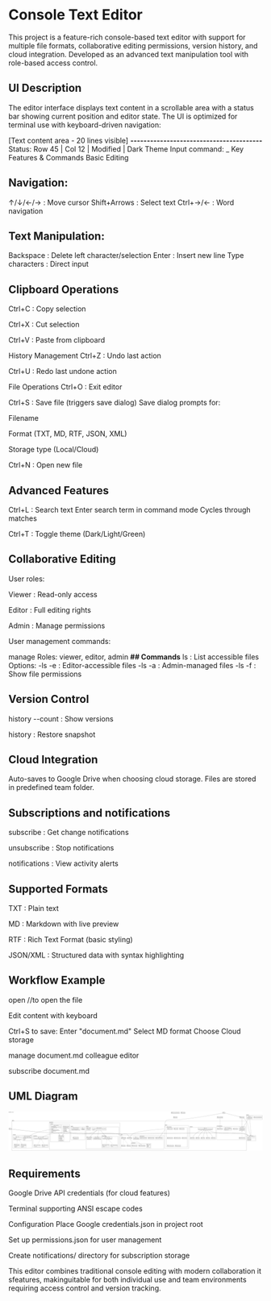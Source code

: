 # Console Text Editor
This project is a feature-rich console-based text editor with support for multiple file formats, collaborative editing permissions, version history, and cloud integration. Developed as an advanced text manipulation tool with role-based access control.

## UI Description
The editor interface displays text content in a scrollable area with a status bar showing current position and editor state. The UI is optimized for terminal use with keyboard-driven navigation:

[Text content area - 20 lines visible]
**----------------------------------------**
Status: Row 45 | Col 12 | Modified | Dark Theme
Input command: _
Key Features & Commands
Basic Editing
## Navigation:
↑/↓/←/→ : Move cursor
Shift+Arrows : Select text
Ctrl+→/← : Word navigation

## Text Manipulation:
Backspace : Delete left character/selection
Enter : Insert new line
Type characters : Direct input

## Clipboard Operations
Ctrl+C : Copy selection

Ctrl+X : Cut selection

Ctrl+V : Paste from clipboard

History Management
Ctrl+Z : Undo last action

Ctrl+U : Redo last undone action

File Operations
Ctrl+O : Exit editor

Ctrl+S : Save file (triggers save dialog)
Save dialog prompts for:

Filename

Format (TXT, MD, RTF, JSON, XML)

Storage type (Local/Cloud)

Ctrl+N : Open new file

## Advanced Features
Ctrl+L : Search text
Enter search term in command mode
Cycles through matches

Ctrl+T : Toggle theme (Dark/Light/Green)

## Collaborative Editing
User roles:

Viewer : Read-only access

Editor : Full editing rights

Admin : Manage permissions

User management commands:

manage <filename> <username> <role>
Roles: viewer, editor, admin
**## Commands**
ls : List accessible files
Options:
-ls -e : Editor-accessible files
-ls -a : Admin-managed files
-ls -f <file> : Show file permissions

## Version Control
history <filename> --count : Show versions

history <filename> <version> : Restore snapshot

## Cloud Integration
Auto-saves to Google Drive when choosing cloud storage. Files are stored in predefined team folder.

## Subscriptions and notifications
subscribe <filename> : Get change notifications

unsubscribe <filename> : Stop notifications

notifications : View activity alerts
## Supported Formats
TXT : Plain text

MD : Markdown with live preview

RTF : Rich Text Format (basic styling)

JSON/XML : Structured data with syntax highlighting

## Workflow Example
open //to open the file

Edit content with keyboard

Ctrl+S to save:
Enter "document.md"
Select MD format
Choose Cloud storage

manage document.md colleague editor

subscribe document.md

## UML Diagram

![](Editor_uml_diagram.png)

## Requirements

Google Drive API credentials (for cloud features)

Terminal supporting ANSI escape codes

Configuration
Place Google credentials.json in project root

Set up permissions.json for user management

Create notifications/ directory for subscription storage

This editor combines traditional console editing with modern collaboration  it sfeatures, makinguitable for both individual use and team environments requiring access control and version tracking.